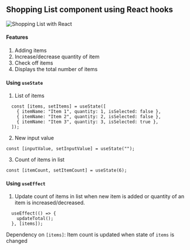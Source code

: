 ## Shopping List component using React hooks

![Shopping List with React](/public/images/screenshot.JPG "Shopping List")

####  Features
1. Adding items
2. Increase/decrease quantity of item
3. Check off items
4. Displays the total number of items

#### Using `useState`
1. List of items
```
  const [items, setItems] = useState([
    { itemName: "Item 1", quantity: 1, isSelected: false },
    { itemName: "Item 2", quantity: 2, isSelected: false },
    { itemName: "Item 3", quantity: 3, isSelected: true },
  ]);
```
2. New input value
```
const [inputValue, setInputValue] = useState("");
```
3. Count of items in list
```
const [itemCount, setItemCount] = useState(6);
```

#### Using `useEffect`
1. Update count of items in list when new item is added or quantity of an item is increased/decreased.
```
  useEffect(() => {
	updateTotal();
  }, [items]);
```
Dependency on `[items]`: Item count is updated when state of `items` is changed
